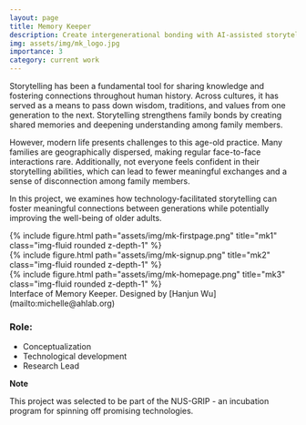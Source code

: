 ```yaml
---
layout: page
title: Memory Keeper
description: Create intergenerational bonding with AI-assisted storytelling
img: assets/img/mk_logo.jpg
importance: 3
category: current work
---
```


Storytelling has been a fundamental tool for sharing knowledge and fostering connections throughout human history. Across cultures, it has served as a means to pass down wisdom, traditions, and values from one generation to the next. Storytelling strengthens family bonds by creating shared memories and deepening understanding among family members.

However, modern life presents challenges to this age-old practice. Many families are geographically dispersed, making regular face-to-face interactions rare. Additionally, not everyone feels confident in their storytelling abilities, which can lead to fewer meaningful exchanges and a sense of disconnection among family members.

In this project, we examines how technology-facilitated storytelling can foster meaningful connections between generations while potentially improving the well-being of older adults.

<!-- <div class="row justify-content-sm-center"> -->
<div class="row">
    <div class="col-sm mt-3 mt-md-0">
        {% include figure.html path="assets/img/mk-firstpage.png" title="mk1" class="img-fluid rounded z-depth-1" %}
    </div>
    <div class="col-sm mt-3 mt-md-0">
        {% include figure.html path="assets/img/mk-signup.png" title="mk2" class="img-fluid rounded z-depth-1" %}
    </div>
    <div class="col-sm mt-3 mt-md-0">
        {% include figure.html path="assets/img/mk-homepage.png" title="mk3" class="img-fluid rounded z-depth-1" %}
    </div>
</div>
<div class="caption">
    Interface of Memory Keeper. Designed by [Hanjun Wu](mailto:michelle@ahlab.org)
</div>

### Role: 
- Conceptualization
- Technological development
- Research Lead

**Note** 

This project was selected to be part of the NUS-GRIP - an incubation program for spinning off promising technologies. 

